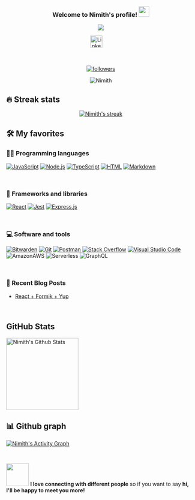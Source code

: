<h3 align="center">
  Welcome to Nimith's profile!
  <img src="https://media.giphy.com/media/hvRJCLFzcasrR4ia7z/giphy.gif" width="28">
</h3>

<p align="center">
  <a href="https://github.com/Nimith-M-Gowda"><img src="https://readme-typing-svg.herokuapp.com/?lines=Web%20developer;AWS%20certified%20Developer%20Associate;2%2B%20years%20of%20coding%20experience;NO%20LIMIT&font=Fira%20Code&center=true&width=440&height=45&color=f75c7e&vCenter=true&size=22"></a>
</p>

<p align="center">
  <a href="https://www.linkedin.com/in/nimith-m-gowda-083052143/"><img width="32px" alt="Linkedin" title="Linkedin" src="https://i.imgur.com/OQUXwNp.png"/></a>
  &#8287;&#8287;&#8287;&#8287;&#8287;
</p>

<br/>

<p align="center">
  <a href="https://github.com/Nimith-M-Gowda?tab=followers">
    <img alt="followers" title="Follow me on Github" src="https://custom-icon-badges.herokuapp.com/github/followers/Nimith-M-Gowda?color=236ad3&labelColor=1155ba&style=for-the-badge&logo=person-add&label=Follow&logoColor=white"/></a>

<p align="center"> <img src="https://komarev.com/ghpvc/?username=Nimith-M-Gowda&label=Profile%20views&color=0e75b6&style=flat" alt="Nimith" /> </p>

</p>



## 🔥 Streak stats

<p align="center">
  <a href="https://github.com/Nimith-M-Gowda"><img title="🔥 Get streak stats for your profile at git.io/streak-stats" alt="Nimith's streak" src="https://github-readme-streak-stats.herokuapp.com/?user=Nimith-M-Gowda&theme=monokai-metallian&hide_border=true"/>
  </a>
</p>

## 🛠️ My favorites


### 👨‍💻 Programming languages

<p>
    <a href="https://github.com/search?q=user%3Nimith-M-Gowda+language%3Ajavascript"><img alt="JavaScript" src="https://img.shields.io/badge/JavaScript-F7DF1E.svg?logo=javascript&logoColor=black"></a>
    <a href="https://github.com/search?q=user%3Nimith-M-Gowda+language%3Ajavascript"><img alt="Node.js" src="https://img.shields.io/badge/Node.js-43853D.svg?logo=node.js&logoColor=white"></a>
    <a href="https://github.com/search?q=user%Nimith-M-Gowda+language%3AtypeScript"><img alt="TypeScript" src="https://img.shields.io/badge/TypeScript-007ACC.svg?logo=typescript&logoColor=white"></a>
    <a href="https://github.com/search?q=user%3ANimith-M-Gowda+language%3Ahtml"><img alt="HTML" src="https://img.shields.io/badge/HTML-E34F26.svg?logo=html5&logoColor=white"></a>
   <a href="https://github.com/search?q=user%3ANimith-M-Gowda+language%3Amarkdown"><img alt="Markdown" src="https://img.shields.io/badge/Markdown-000000.svg?logo=markdown&logoColor=white"></a>
</p>

&nbsp;

### 🧰 Frameworks and libraries


<p>
    <a href="#"><img alt="React" src="https://img.shields.io/badge/React-20232a.svg?logo=react&logoColor=%2361DAFB"></a>
    <a href="#"><img alt="Jest" src="https://img.shields.io/badge/Jest-C21325.svg?logo=jest&logoColor=white"></a>
    <a href="#"><img alt="Express.js" src="https://img.shields.io/badge/Express.js-404d59.svg?logo=express&logoColor=white"></a>
</p>

&nbsp;

### 💻 Software and tools

<p>
    <a href="#"><img alt="Bitwarden" src="https://img.shields.io/badge/-Bitwarden-175DDC?logo=bitwarden&logoColor=white"></a>
    <a href="#"><img alt="Git" src="https://img.shields.io/badge/Git-F05033.svg?logo=git&logoColor=white"></a>
    <a href="#"><img alt="Postman" src="https://img.shields.io/badge/Postman-FF6C37?logo=postman&logoColor=white"></a>
    <a href="#"><img alt="Stack Overflow" src="https://img.shields.io/badge/-Stack%20Overflow-FE7A16?logo=stack-overflow&logoColor=white"></a>
    <a href="#"><img alt="Visual Studio Code" src="https://img.shields.io/badge/Visual%20Studio%20Code-0078d7.svg?logo=visual-studio-code&logoColor=white"></a>
    <img alt="AmazonAWS" src="https://img.shields.io/badge/-Amazon-232F3E?style=flat-square&logo=AmazonAWS&logoColor=white" />
    <img alt="Serverless" src="https://img.shields.io/badge/-Serverless-FD5750?style=flat-square&logo=Serverless&logoColor=white" />
    <img alt="GraphQL" src="https://img.shields.io/badge/-GraphQL-E10098?style=flat-square&logo=graphql&logoColor=white" />
</p>



&nbsp;
### 📰 Recent Blog Posts

- [React + Formik + Yup](https://www.antstack.io/blog/reusable-form-components-using-react-formik-yup/)

&nbsp;

<h2>GitHub Stats</h2>


<a href="https://github.com/Nimith-M-Gowda"><img alt="Nimith's Github Stats" src="https://denvercoder1-github-readme-stats.vercel.app/api/?username=Nimith-M-Gowda&show_icons=true&count_private=true&theme=react&hide_border=true&bg_color=1F222E&title_color=F85D7F&icon_color=F8D866" height="192px"/></a>


## 📊 Github graph

<a href="https://github.com/Nimith-M-Gowda/"><img alt="Nimith's Activity Graph" src="https://activity-graph.herokuapp.com/graph?username=Nimith-M-Gowda&bg_color=1F222E&color=F8D866&line=F85D7F&point=FFFFFF&hide_border=true" /></a>

&nbsp;
&nbsp;

<img src="https://media.giphy.com/media/LnQjpWaON8nhr21vNW/giphy.gif" width="60"> <b>I love connecting with different people</b> so if you want to say <b>hi, I'll be happy to meet you more!</b>
